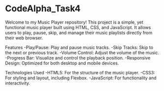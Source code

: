 # CodeAlpha_Task4
Welcome to my Music Player repository! This project is a simple, yet functional music player built using HTML, CSS, and JavaScript. It allows users to play, pause, skip, and manage their music playlists directly from their web browser.

Features
-Play/Pause: Play and pause music tracks.
-Skip Tracks: Skip to the next or previous track.
-Volume Control: Adjust the volume of the music.
-Progress Bar: Visualize and control the playback position.
-Responsive Design: Optimized for both desktop and mobile devices.

Technologies Used
-HTML5: For the structure of the music player.
-CSS3: For styling and layout, including Flexbox.
-JavaScript: For functionality and interactivity.
